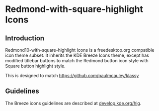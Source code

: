 # Redmond-with-square-highlight Icons

## Introduction

Redmond10-with-square-highlight Icons is a freedesktop.org compatible icon theme subset. It inherits the KDE Breeze Icons theme, except has modified titlebar buttons to match the Redmond button icon style with Square button highlight style.

This is designed to match https://github.com/paulmcauley/klassy

## Guidelines

The Breeze icons guidelines are described at [develop.kde.org/hig](https://develop.kde.org/hig).
